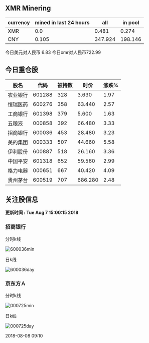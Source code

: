 ## XMR Minering

|currency|mined in last 24 hours|all|in pool|
|---|---|---|---|
|XMR|0.0|0.481|0.274|
|CNY|0.105|347.924|198.146|

今日美元对人民币 6.83	今日xmr对人民币722.99


## 今日重仓股 

|股名|代码|被持数|时价|涨跌%|
|---|---|---|---|---|
|农业银行|601288|328|3.630|1.97|
|恒瑞医药|600276|358|63.440|2.57|
|工商银行|601398|379|5.600|1.63|
|五粮液|000858|392|66.480|3.33|
|招商银行|600036|453|28.480|3.23|
|美的集团|000333|507|44.660|5.58|
|伊利股份|600887|518|26.160|3.36|
|中国平安|601318|652|59.560|2.99|
|格力电器|000651|667|40.420|4.09|
|贵州茅台|600519|707|686.280|2.48|

## 关注股信息
**更新时间 : Tue Aug  7 15:00:15 2018**
### 招商银行 
分时k线

![600036min](http://image.sinajs.cn/newchart/min/n/sh600036.gif)

日k线

![600036day](http://image.sinajs.cn/newchart/daily/n/sh600036.gif)

### 京东方Ａ 
分时k线

![000725min](http://image.sinajs.cn/newchart/min/n/sz000725.gif)

日k线

![000725day](http://image.sinajs.cn/newchart/daily/n/sz000725.gif)

2018-08-08 09:10